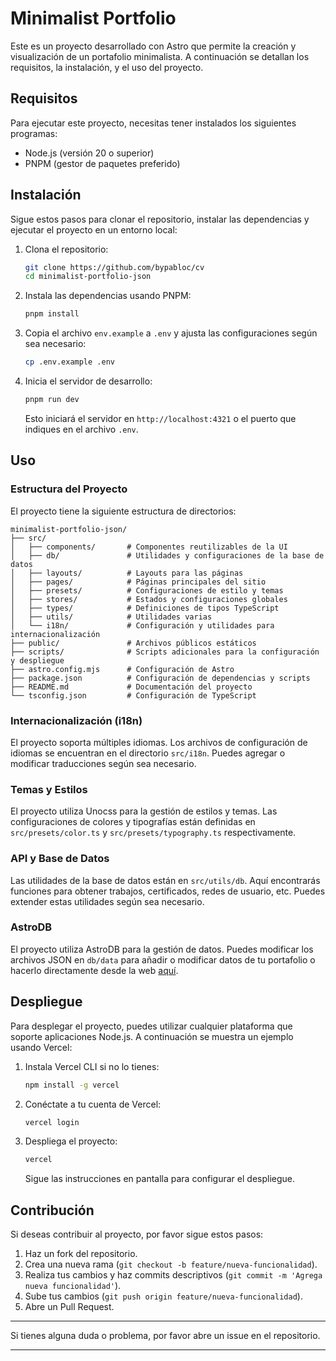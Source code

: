 # Minimalist Portfolio

Este es un proyecto desarrollado con Astro que permite la creación y visualización de un portafolio minimalista. A continuación se detallan los requisitos, la instalación, y el uso del proyecto.

## Requisitos

Para ejecutar este proyecto, necesitas tener instalados los siguientes programas:

- Node.js (versión 20 o superior)
- PNPM (gestor de paquetes preferido)

## Instalación

Sigue estos pasos para clonar el repositorio, instalar las dependencias y ejecutar el proyecto en un entorno local:

1. Clona el repositorio:

   ```bash
   git clone https://github.com/bypabloc/cv
   cd minimalist-portfolio-json
   ```

2. Instala las dependencias usando PNPM:

   ```bash
   pnpm install
   ```

3. Copia el archivo `env.example` a `.env` y ajusta las configuraciones según sea necesario:

   ```bash
   cp .env.example .env
   ```

4. Inicia el servidor de desarrollo:

   ```bash
   pnpm run dev
   ```

   Esto iniciará el servidor en `http://localhost:4321` o el puerto que indiques en el archivo `.env`.

## Uso

### Estructura del Proyecto

El proyecto tiene la siguiente estructura de directorios:

```plaintext
minimalist-portfolio-json/
├── src/
│   ├── components/       # Componentes reutilizables de la UI
│   ├── db/               # Utilidades y configuraciones de la base de datos
│   ├── layouts/          # Layouts para las páginas
│   ├── pages/            # Páginas principales del sitio
│   ├── presets/          # Configuraciones de estilo y temas
│   ├── stores/           # Estados y configuraciones globales
│   ├── types/            # Definiciones de tipos TypeScript
│   ├── utils/            # Utilidades varias
│   └── i18n/             # Configuración y utilidades para internacionalización
├── public/               # Archivos públicos estáticos
├── scripts/              # Scripts adicionales para la configuración y despliegue
├── astro.config.mjs      # Configuración de Astro
├── package.json          # Configuración de dependencias y scripts
├── README.md             # Documentación del proyecto
└── tsconfig.json         # Configuración de TypeScript
```

### Internacionalización (i18n)

El proyecto soporta múltiples idiomas. Los archivos de configuración de idiomas se encuentran en el directorio `src/i18n`. Puedes agregar o modificar traducciones según sea necesario.

### Temas y Estilos

El proyecto utiliza Unocss para la gestión de estilos y temas. Las configuraciones de colores y tipografías están definidas en `src/presets/color.ts` y `src/presets/typography.ts` respectivamente.

### API y Base de Datos

Las utilidades de la base de datos están en `src/utils/db`. Aquí encontrarás funciones para obtener trabajos, certificados, redes de usuario, etc. Puedes extender estas utilidades según sea necesario.

### AstroDB

El proyecto utiliza AstroDB para la gestión de datos. Puedes modificar los archivos JSON en `db/data` para añadir o modificar datos de tu portafolio o hacerlo directamente desde la web [aquí](https://studio.astro.build/).

## Despliegue

Para desplegar el proyecto, puedes utilizar cualquier plataforma que soporte aplicaciones Node.js. A continuación se muestra un ejemplo usando Vercel:

1. Instala Vercel CLI si no lo tienes:

   ```bash
   npm install -g vercel
   ```

2. Conéctate a tu cuenta de Vercel:

   ```bash
   vercel login
   ```

3. Despliega el proyecto:

   ```bash
   vercel
   ```

   Sigue las instrucciones en pantalla para configurar el despliegue.

## Contribución

Si deseas contribuir al proyecto, por favor sigue estos pasos:

1. Haz un fork del repositorio.
2. Crea una nueva rama (`git checkout -b feature/nueva-funcionalidad`).
3. Realiza tus cambios y haz commits descriptivos (`git commit -m 'Agrega nueva funcionalidad'`).
4. Sube tus cambios (`git push origin feature/nueva-funcionalidad`).
5. Abre un Pull Request.

---

Si tienes alguna duda o problema, por favor abre un issue en el repositorio.

---
